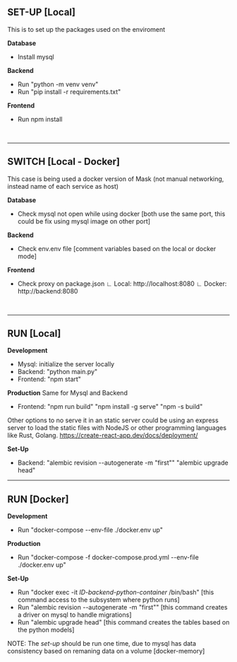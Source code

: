 ## SET-UP [Local]
This is to set up the packages used on the enviroment

**Database**
- Install mysql

**Backend**
- Run "python -m venv venv"
- Run "pip install -r requirements.txt"

**Frontend**
- Run npm install

<br>

___
## SWITCH [Local - Docker]
This case is being used a docker version of Mask (not manual networking, instead name of each service as host)

**Database**
- Check mysql not open while using docker [both use the same port, this could be fix using mysql image on other port]

**Backend**
- Check env.env file [comment variables based on the local or docker mode]

**Frontend**
- Check proxy on package.json
    ∟ Local:    http://localhost:8080
    ∟ Docker:   http://backend:8080

<br>

___
## RUN [Local]
**Development**
- Mysql:    initialize the server locally
- Backend:  "python main.py"
- Frontend: "npm start"

**Production**
Same for Mysql and Backend
- Frontend: "npm run build"
            "npm install -g serve"
            "npm -s build"

Other options to no serve it in an static server could be using an express server to load the static files with NodeJS or other programming languages like Rust, Golang.
https://create-react-app.dev/docs/deployment/

**Set-Up**
- Backend:  "alembic revision --autogenerate -m "first""
            "alembic upgrade head"

___
## RUN [Docker]
**Development**
- Run "docker-compose --env-file ./docker.env up"

**Production**
- Run "docker-compose -f docker-compose.prod.yml --env-file ./docker.env up"


**Set-Up**
- Run "docker exec -it *ID-backend-python-container* /bin/bash" [this command access to the subsystem where python runs]
- Run "alembic revision --autogenerate -m "first""              [this command creates a driver on mysql to handle migrations]
- Run "alembic upgrade head"                                    [this command creates the tables based on the python models]

NOTE: The *set-up* should be run one time, due to mysql has data consistency based on remaning data on a volume [docker-memory]